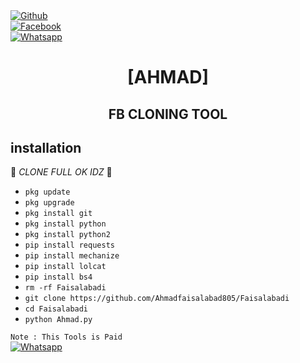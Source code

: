 <b></b> </br> <br>[![Github](https://img.shields.io/badge/Github-Mr.Ahmad-dimgray?style=flat-square&logo=github)](https://github.com/AKING110)<br> [![Facebook](https://img.shields.io/badge/Facebook-Ahmad-blue?style=flat-square&logo=facebook)](https://www.facebook.com/Your.old.father.luQm4N0)<br> [![Whatsapp](https://img.shields.io/badge/Whatsapp-Ahmad-deepgreen?style=flat-square&logo=whatsapp)](https://wa.me/+923109959710)



<h1 align="center"> [AHMAD]</h1>

<h2 align="center">  FB CLONING TOOL </h2>


## <b>installation</b>

🔰 _CLONE FULL OK IDZ_ 🔰

- `pkg update`
- `pkg upgrade`
- `pkg install git`
- `pkg install python`
- `pkg install python2`
- `pip install requests`
- `pip install mechanize`
- `pip install lolcat`
- `pip install bs4`
- `rm -rf Faisalabadi`
- `git clone https://github.com/Ahmadfaisalabad805/Faisalabadi`
- `cd Faisalabadi`
- `python Ahmad.py`
     


 ```Note : This Tools is Paid ```</br>
 [![Whatsapp](https://img.shields.io/badge/Whatsapp-Owner-deepgreen?style=flat-square&logo=whatsapp)](https://wa.me/+923109959710)
